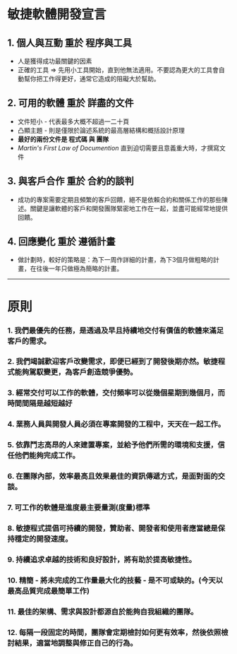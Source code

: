 敏捷軟體開發宣言
======

## 1. 個人與互動 重於 程序與工具
- 人是獲得成功最關鍵的因素
- 正確的工具 => 先用小工具開始，直到他無法適用。不要認為更大的工具會自動幫你把工作得更好，通常它造成的阻礙大於幫助。

## 2. 可用的軟體 重於 詳盡的文件
- 文件短小 - 代表最多大概不超過一二十頁
- 凸顯主題 - 則是僅限於論述系統的最高層結構和概括設計原理
- **最好的兩份文件是 程式碼 與 團隊**
- _Martin's First Law of Documention_
直到迫切需要且意義重大時，才撰寫文件


## 3. 與客戶合作 重於 合約的談判
- 成功的專案需要定期且頻繁的客戶回饋，絕不是依賴合約和關係工作的那些陳述。關鍵是讓軟體的客戶和開發團隊緊密地工作在一起，並盡可能經常地提供回饋。


## 4. 回應變化 重於 遵循計畫
- 做計劃時，較好的策略是：為下一周作詳細的計畫，為下3個月做粗略的計畫，在往後一年只做極為簡略的計畫。


-----

原則
======
### 1. 我們最優先的任務，是透過及早且持續地交付有價值的軟體來滿足客戶的需求。
### 2. 我們竭誠歡迎客戶改變需求，即便已經到了開發後期亦然。敏捷程式能夠駕馭變更，為客戶創造競爭優勢。
### 3. 經常交付可以工作的軟體，交付頻率可以從幾個星期到幾個月，而時間間隔是越短越好
### 4. 業務人員與開發人員必須在專案開發的工程中，天天在一起工作。
### 5. 依靠鬥志高昂的人來建置專案，並給予他們所需的環境和支援，信任他們能夠完成工作。
### 6. 在團隊內部，效率最高且效果最佳的資訊傳遞方式，是面對面的交談。
### 7. 可工作的軟體是進度最主要量測(度量)標準
### 8. 敏捷程式提倡可持續的開發，贊助者、開發者和使用者應當總是保持穩定的開發速度。
### 9. 持續追求卓越的技術和良好設計，將有助於提高敏捷性。
### 10. 精簡 - 將未完成的工作量最大化的技藝 - 是不可或缺的。(今天以最高品質完成最簡單工作)
### 11. 最佳的架構、需求與設計都源自於能夠自我組織的團隊。
### 12. 每隔一段固定的時間，團隊會定期檢討如何更有效率，然後依照檢討結果，適當地調整與修正自己的行為。